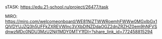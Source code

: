 sTASK: https://edu.21-school.ru/project/26477/task


MIRO: https://miro.com/welcomeonboard/WE81NjZTWWRoemhFWWw0MGxIbGx1QlVDYUJZQ3h5UFFkZXREVWlnc3VXbDlNZDdaOGZ2dnZRZHZ0em9hNFVSdnwzMDc0NDU3MzU2NjI1MDY0MTY1fDI=?share_link_id=772458815294
